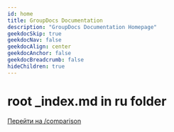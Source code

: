 ```yaml
---
id: home
title: GroupDocs Documentation
description: "GroupDocs Documentation Homepage"
geekdocSkip: true
geekdocNav: false
geekdocAlign: center
geekdocAnchor: false
geekdocBreadcrumb: false
hideChildren: true
---
```


# root _index.md in ru folder

<a href='{{< ref "comparison/_index.md" >}}'>Перейти на /comparison</a>
